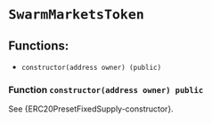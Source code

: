 # `SwarmMarketsToken`

## Functions:

- `constructor(address owner) (public)`

### Function `constructor(address owner) public`

See {ERC20PresetFixedSupply-constructor}.
